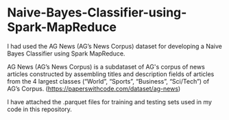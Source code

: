 # Naive-Bayes-Classifier-using-Spark-MapReduce

I had used the AG News (AG’s News Corpus) dataset for developing a Naive Bayes Classifier using Spark MapReduce.

AG News (AG’s News Corpus) is a subdataset of AG's corpus of news articles constructed by assembling titles and description fields of articles from the 4 largest classes (“World”, “Sports”, “Business”, “Sci/Tech”) of AG’s Corpus. (https://paperswithcode.com/dataset/ag-news)

I have attached the .parquet files for training and testing sets used in my code in this repository.

